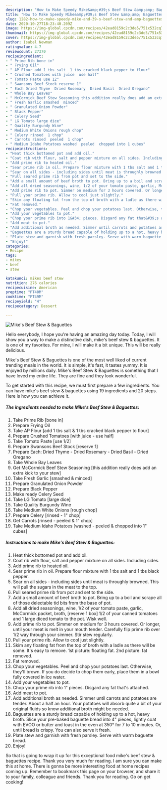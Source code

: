 ```yaml
---
description: "How to Make Speedy Mike&amp;#39;s Beef Stew &amp;amp; Baguettes"
title: "How to Make Speedy Mike&amp;#39;s Beef Stew &amp;amp; Baguettes"
slug: 1282-how-to-make-speedy-mike-and-39-s-beef-stew-and-amp-baguettes
date: 2020-10-27T18:23:40.209Z
image: https://img-global.cpcdn.com/recipes/42ead8159c2c3de5/751x532cq70/mikes-beef-stew-baguettes-recipe-main-photo.jpg
thumbnail: https://img-global.cpcdn.com/recipes/42ead8159c2c3de5/751x532cq70/mikes-beef-stew-baguettes-recipe-main-photo.jpg
cover: https://img-global.cpcdn.com/recipes/42ead8159c2c3de5/751x532cq70/mikes-beef-stew-baguettes-recipe-main-photo.jpg
author: Isabel Newman
ratingvalue: 4.7
reviewcount: 27370
recipeingredient:
- " Prime Rib bone in"
- " Frying Oil"
- " AP Flour add 1 tbs salt  1 tbs cracked black pepper to flour"
- " Crushed Tomatoes with juice  use half"
- " Tomato Paste use 12"
- " Swansons Beef Stock reserve 1"
- " Each Dried Thyme  Dried Rosemary  Dried Basil  Dried Oregano"
- " Whole Bay Leaves"
- " McCormick Beef Stew Seasoning this addition really does add an extra kick to your stew"
- " Fresh Garlic smashed  minced"
- " Granulated Onion Powder"
- " Black Pepper"
- " Celery Seed"
- " LG Tomato large dice"
- " Quality Burgundy Wine"
- " Medium White Onions rough chop"
- " Celery rinsed  1 chop"
- " Carrots rinsed  peeled  1 chop"
- " Medium Idaho Potatoes washed  peeled  chopped into 1 cubes"
recipeinstructions:
- "Heat thick bottomed pot and add oil."
- "Coat rib with flour, salt and pepper mixture on all sides. Including sides."
- "Add prime rib to heated oil."
- "Sear prime rib in oil. Prepare flour mixture with 1 tbs salt and 1 tbs black pepper."
- "Sear on all sides - including sides until meat is throughly browned. This will pull the sugars in the meat to the top."
- "Pull seared prime rib from pot and set to the side."
- "Add a small amount of beef broth to pot. Bring up to a boil and scrape all of those delectable tid bits from the base of pot."
- "Add all dried seasonings, wine, 1/2 of your tomato paste, garlic, McCormick packet, broth, [reserve 1 box] 1/2 of your canned tomatoes and 1 large diced tomato to the pot. Wisk well."
- "Add prime rib to pot. Simmer on medium for 3 hours covered. Or longer, until your meat is melt in your mouth tender. Carefully flip prime rib over 1/2 way through your simmer. Stir stew regularly."
- "Pull your prime rib. Allow to cool just slightly."
- "Skim any floating fat from the top of broth with a ladle as there will be some. It&#39;s easy to remove. 1st picture: floating fat. 2nd picture: fat removed."
- "Fat removed."
- "Chop your vegetables. Peel and chop your potatoes last. Otherwise, they&#39;ll brown. If you do decide to chop them early, place them in a bowl fully covered in ice water."
- "Add your vegetables to pot."
- "Chop your prime rib into 1&#34; pieces. Disgard any fat that&#39;s attached."
- "Add meat to pot."
- "Add additional broth as needed. Simmer until carrots and potatoes are tender. About a half an hour. Your potatoes will absorb quite a bit of your original fluids so know additional broth might be needed."
- "Baguettes are a sturdy bread capable of holding up to a hot, heavy broth. Slice your pre-baked baguette bread into 4&#34; pieces, lightly coat with EVOO or butter and toast in the oven at 350° for 7 to 10 minutes. Or, until bread is crispy. You can also serve it fresh."
- "Plate stew and garnish with fresh parsley. Serve with warm baguette bread."
- "Enjoy!"
categories:
- Recipe
tags:
- mikes
- beef
- stew

katakunci: mikes beef stew 
nutrition: 276 calories
recipecuisine: American
preptime: "PT40M"
cooktime: "PT49M"
recipeyield: "4"
recipecategory: Dessert

---
```



![Mike&#39;s Beef Stew &amp; Baguettes](https://img-global.cpcdn.com/recipes/42ead8159c2c3de5/751x532cq70/mikes-beef-stew-baguettes-recipe-main-photo.jpg)

Hello everybody, I hope you're having an amazing day today. Today, I will show you a way to make a distinctive dish, mike&#39;s beef stew &amp; baguettes. It is one of my favorites. For mine, I will make it a bit unique. This will be really delicious.



Mike&#39;s Beef Stew &amp; Baguettes is one of the most well liked of current trending meals in the world. It is simple, it's fast, it tastes yummy. It is enjoyed by millions daily. Mike&#39;s Beef Stew &amp; Baguettes is something that I have loved my entire life. They are fine and they look wonderful.


To get started with this recipe, we must first prepare a few ingredients. You can have mike&#39;s beef stew &amp; baguettes using 19 ingredients and 20 steps. Here is how you can achieve it.

<!--inarticleads1-->

##### The ingredients needed to make Mike&#39;s Beef Stew &amp; Baguettes:

1. Take  Prime Rib [bone in]
1. Prepare  Frying Oil
1. Take  AP Flour [add 1 tbs salt &amp; 1 tbs cracked black pepper to flour]
1. Prepare  Crushed Tomatoes [with juice - use half]
1. Take  Tomato Paste [use 1/2]
1. Prepare  Swansons Beef Stock [reserve 1]
1. Prepare  Each: Dried Thyme - Dried Rosemary - Dried Basil - Dried Oregano
1. Take  Whole Bay Leaves
1. Get  McCormick Beef Stew Seasoning [this addition really does add an extra kick to your stew]
1. Take  Fresh Garlic [smashed &amp; minced]
1. Prepare  Granulated Onion Powder
1. Prepare  Black Pepper
1. Make ready  Celery Seed
1. Take  LG Tomato [large dice]
1. Take  Quality Burgundy Wine
1. Take  Medium White Onions [rough chop]
1. Prepare  Celery [rinsed - 1&#34; chop]
1. Get  Carrots [rinsed - peeled &amp; 1&#34; chop]
1. Take  Medium Idaho Potatoes [washed - peeled &amp; chopped into 1&#34; cubes]




<!--inarticleads2-->

##### Instructions to make Mike&#39;s Beef Stew &amp; Baguettes:

1. Heat thick bottomed pot and add oil.
1. Coat rib with flour, salt and pepper mixture on all sides. Including sides.
1. Add prime rib to heated oil.
1. Sear prime rib in oil. Prepare flour mixture with 1 tbs salt and 1 tbs black pepper.
1. Sear on all sides - including sides until meat is throughly browned. This will pull the sugars in the meat to the top.
1. Pull seared prime rib from pot and set to the side.
1. Add a small amount of beef broth to pot. Bring up to a boil and scrape all of those delectable tid bits from the base of pot.
1. Add all dried seasonings, wine, 1/2 of your tomato paste, garlic, McCormick packet, broth, [reserve 1 box] 1/2 of your canned tomatoes and 1 large diced tomato to the pot. Wisk well.
1. Add prime rib to pot. Simmer on medium for 3 hours covered. Or longer, until your meat is melt in your mouth tender. Carefully flip prime rib over 1/2 way through your simmer. Stir stew regularly.
1. Pull your prime rib. Allow to cool just slightly.
1. Skim any floating fat from the top of broth with a ladle as there will be some. It&#39;s easy to remove. 1st picture: floating fat. 2nd picture: fat removed.
1. Fat removed.
1. Chop your vegetables. Peel and chop your potatoes last. Otherwise, they&#39;ll brown. If you do decide to chop them early, place them in a bowl fully covered in ice water.
1. Add your vegetables to pot.
1. Chop your prime rib into 1&#34; pieces. Disgard any fat that&#39;s attached.
1. Add meat to pot.
1. Add additional broth as needed. Simmer until carrots and potatoes are tender. About a half an hour. Your potatoes will absorb quite a bit of your original fluids so know additional broth might be needed.
1. Baguettes are a sturdy bread capable of holding up to a hot, heavy broth. Slice your pre-baked baguette bread into 4&#34; pieces, lightly coat with EVOO or butter and toast in the oven at 350° for 7 to 10 minutes. Or, until bread is crispy. You can also serve it fresh.
1. Plate stew and garnish with fresh parsley. Serve with warm baguette bread.
1. Enjoy!




So that is going to wrap it up for this exceptional food mike&#39;s beef stew &amp; baguettes recipe. Thank you very much for reading. I am sure you can make this at home. There is gonna be more interesting food at home recipes coming up. Remember to bookmark this page on your browser, and share it to your family, colleague and friends. Thank you for reading. Go on get cooking!
